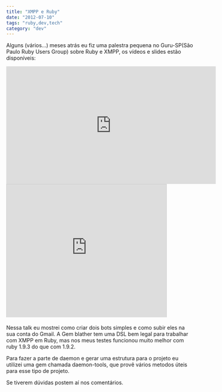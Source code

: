 ```yaml
---
title: "XMPP e Ruby"
date: "2012-07-10"
tags: "ruby,dev,tech"
category: "dev"
---
```


Alguns (vários…) meses atrás eu fiz uma palestra pequena no Guru-SP(São Paulo
Ruby Users Group) sobre Ruby e XMPP, os vídeos e slides estão disponíveis:

<iframe width="560" height="315" src="https://www.youtube.com/embed/HDsxF0bCInI" frameborder="0" allowfullscreen></iframe>

<iframe src="http://www.slideshare.net/slideshow/embed_code/15508823" width="427" height="356" frameborder="0" marginwidth="0" marginheight="0" scrolling="no" style="border:1px solid #CCC;border-width:1px 1px 0;margin-bottom:5px" allowfullscreen webkitallowfullscreen mozallowfullscreen> </iframe>

Nessa talk eu mostrei como criar dois bots simples e como subir eles na sua
conta do Gmail. A Gem blather tem uma DSL bem legal para trabalhar com XMPP em
Ruby, mas nos meus testes funcionou muito melhor com ruby 1.9.3 do que com 1.9.2.

Para fazer a parte de daemon e gerar uma estrutura para o projeto eu utilizei
uma gem chamada daemon-tools, que provê vários metodos úteis para esse tipo de
projeto.

Se tiverem dúvidas postem aí nos comentários.
